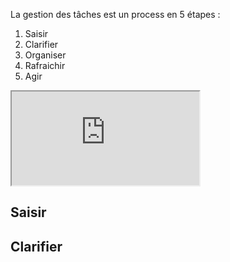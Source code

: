 La gestion des tâches est un process en 5 étapes :
1. Saisir
2. Clarifier
3. Organiser
4. Rafraichir
5. Agir

<iframe src="https://gettingthingsdone.com/wp-content/uploads/2014/10/workflow_map.pdf"></iframe>

## Saisir

## Clarifier


